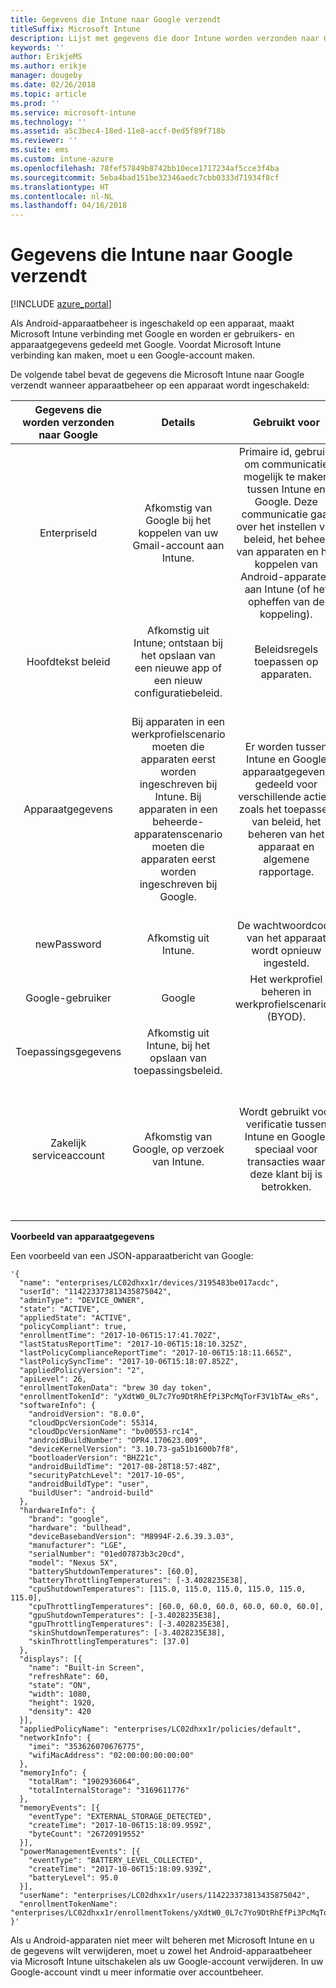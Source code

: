 ```yaml
---
title: Gegevens die Intune naar Google verzendt
titleSuffix: Microsoft Intune
description: Lijst met gegevens die door Intune worden verzonden naar Google.
keywords: ''
author: ErikjeMS
ms.author: erikje
manager: dougeby
ms.date: 02/26/2018
ms.topic: article
ms.prod: ''
ms.service: microsoft-intune
ms.technology: ''
ms.assetid: a5c3bec4-18ed-11e8-accf-0ed5f89f718b
ms.reviewer: ''
ms.suite: ems
ms.custom: intune-azure
ms.openlocfilehash: 78fef57849b8742bb10ece1717234af5cce3f4ba
ms.sourcegitcommit: 5eba4bad151be32346aedc7cbb0333d71934f8cf
ms.translationtype: HT
ms.contentlocale: nl-NL
ms.lasthandoff: 04/16/2018
---
```

# <a name="data-intune-sends-to-google"></a>Gegevens die Intune naar Google verzendt

[!INCLUDE [azure_portal](./includes/azure_portal.md)]

Als Android-apparaatbeheer is ingeschakeld op een apparaat, maakt Microsoft Intune verbinding met Google en worden er gebruikers- en apparaatgegevens gedeeld met Google. Voordat Microsoft Intune verbinding kan maken, moet u een Google-account maken.

De volgende tabel bevat de gegevens die Microsoft Intune naar Google verzendt wanneer apparaatbeheer op een apparaat wordt ingeschakeld:


| Gegevens die worden verzonden naar Google | Details | Gebruikt voor | Voorbeeld |
|:---:|:---:|:---:|:---:|
| EnterpriseId | Afkomstig van Google bij het koppelen van uw Gmail-account aan Intune. | Primaire id, gebruikt om communicatie mogelijk te maken tussen Intune en Google.  Deze communicatie gaat over het instellen van beleid, het beheer van apparaten en het koppelen van Android-apparaten aan Intune (of het opheffen van de koppeling). | Unieke id. Voorbeeldnotatie: LC04eik8a6 |
| Hoofdtekst beleid | Afkomstig uit Intune; ontstaan bij het opslaan van een nieuwe app of een nieuw configuratiebeleid. | Beleidsregels toepassen op apparaten. | Dit is een verzameling van alle geconfigureerde instellingen voor een toepassing of configuratiebeleid. Dit kan klantinformatie bevatten als dit wordt geleverd als onderdeel van een beleid, zoals netwerknamen, toepassingsnamen en app-specifieke instellingen. |
| Apparaatgegevens | Bij apparaten in een werkprofielscenario moeten die apparaten eerst worden ingeschreven bij Intune. Bij apparaten in een beheerde-apparatenscenario moeten die apparaten eerst worden ingeschreven bij Google. | Er worden tussen Intune en Google apparaatgegevens gedeeld voor verschillende acties, zoals het toepassen van beleid, het beheren van het apparaat en algemene rapportage. | **De unieke id die de apparaatnaam vertegenwoordigt.** Voorbeeld: enterprises/LC04ebru7b/devices/3592d971168f9ae4<br>**De unieke id die de gebruikersnaam vertegenwoordigt.** Voorbeeld: Enterprises/LC04ebru7b/users/116838519924207449711<br>**Apparaatstatus.** Voorbeelden: Actief, Uitgeschakeld, Wordt ingericht.<br>**Nalevingsstatussen.** Voorbeelden: Instelling wordt niet ondersteund, Vereiste apps ontbreken<br>**Software-informatie.** Voorbeelden: softwareversies en patchniveau.<br>**Netwerkinformatie.** Voorbeelden: IMEI, MEID, WifiMacAddress<br>**Apparaatinstellingen.** Voorbeelden: informatie over de versleutelingsniveaus en of op apparaten onbekende apps zijn toegestaan.<br> Hieronder vindt u een voorbeeld van een JSON-bericht. |
| newPassword | Afkomstig uit Intune. | De wachtwoordcode van het apparaat wordt opnieuw ingesteld. | De tekenreeks die het nieuwe wachtwoord vertegenwoordigt. |
| Google-gebruiker | Google | Het werkprofiel beheren in werkprofielscenario's (BYOD). | De unieke id die het gekoppelde Gmail-account vertegenwoordigt. Voorbeeld: 114223373813435875042 |
| Toepassingsgegevens | Afkomstig uit Intune, bij het opslaan van toepassingsbeleid. |  | Tekenreeks voor naam van toepassing. Voorbeeld: app:com.microsoft.windowsintune.companyportal |
| Zakelijk serviceaccount | Afkomstig van Google, op verzoek van Intune. | Wordt gebruikt voor verificatie tussen Intune en Google, speciaal voor transacties waar deze klant bij is betrokken. | Er zijn verschillende onderdelen:<br> **Ondernemings-id**: eerder beschreven.<br>**UPN**: gegenereerde UPN, gebruikt voor verificatie namens de klant.<br>Voorbeeld: w49d77900526190e26708c31c9e8a0@pfwp-commicrosoftonedfmdm2.google.com.iam.gserviceaccount.com<br>**Sleutel**: op basis van Base64 versleutelde blob, gebruikt in verificatieaanvragen en versleuteld opgeslagen in de service. De blob ziet er als volgt uit:<br> De unieke id die de sleutel van de klant vertegenwoordigt<br>Voorbeeld: a70d4d53eefbd781ce7ad6a6495c65eb15e74f1f |

**Voorbeeld van apparaatgegevens**

Een voorbeeld van een JSON-apparaatbericht van Google:



```
'{
  "name": "enterprises/LC02dhxx1r/devices/3195483be017acdc",
  "userId": "114223373813435875042",
  "adminType": "DEVICE_OWNER",
  "state": "ACTIVE",
  "appliedState": "ACTIVE",
  "policyCompliant": true,
  "enrollmentTime": "2017-10-06T15:17:41.702Z",
  "lastStatusReportTime": "2017-10-06T15:18:10.325Z",
  "lastPolicyComplianceReportTime": "2017-10-06T15:18:11.665Z",
  "lastPolicySyncTime": "2017-10-06T15:18:07.852Z",
  "appliedPolicyVersion": "2",
  "apiLevel": 26,
  "enrollmentTokenData": "brew 30 day token",
  "enrollmentTokenId": "yXdtW0_0L7c7Yo9DtRhEfPi3PcMqTorF3V1bTAw_eRs",
  "softwareInfo": {
    "androidVersion": "8.0.0",
    "cloudDpcVersionCode": 55314,
    "cloudDpcVersionName": "bv00553-rc14",
    "androidBuildNumber": "OPR4.170623.009",
    "deviceKernelVersion": "3.10.73-ga51b1600b7f8",
    "bootloaderVersion": "BHZ21c",
    "androidBuildTime": "2017-08-28T18:57:48Z",
    "securityPatchLevel": "2017-10-05",
    "androidBuildType": "user",
    "buildUser": "android-build"
  },
  "hardwareInfo": {
    "brand": "google",
    "hardware": "bullhead",
    "deviceBasebandVersion": "M8994F-2.6.39.3.03",
    "manufacturer": "LGE",
    "serialNumber": "01ed07873b3c20cd",
    "model": "Nexus 5X",
    "batteryShutdownTemperatures": [60.0],
    "batteryThrottlingTemperatures": [-3.4028235E38],
    "cpuShutdownTemperatures": [115.0, 115.0, 115.0, 115.0, 115.0, 115.0],
    "cpuThrottlingTemperatures": [60.0, 60.0, 60.0, 60.0, 60.0, 60.0],
    "gpuShutdownTemperatures": [-3.4028235E38],
    "gpuThrottlingTemperatures": [-3.4028235E38],
    "skinShutdownTemperatures": [-3.4028235E38],
    "skinThrottlingTemperatures": [37.0]
  },
  "displays": [{
    "name": "Built-in Screen",
    "refreshRate": 60,
    "state": "ON",
    "width": 1080,
    "height": 1920,
    "density": 420
  }],
  "appliedPolicyName": "enterprises/LC02dhxx1r/policies/default",
  "networkInfo": {
    "imei": "353626070676775",
    "wifiMacAddress": "02:00:00:00:00:00"
  },
  "memoryInfo": {
    "totalRam": "1902936064",
    "totalInternalStorage": "3169611776"
  },
  "memoryEvents": [{
    "eventType": "EXTERNAL_STORAGE_DETECTED",
    "createTime": "2017-10-06T15:18:09.959Z",
    "byteCount": "26720919552"
  }],
  "powerManagementEvents": [{
    "eventType": "BATTERY_LEVEL_COLLECTED",
    "createTime": "2017-10-06T15:18:09.939Z",
    "batteryLevel": 95.0
  }],
  "userName": "enterprises/LC02dhxx1r/users/114223373813435875042",
  "enrollmentTokenName": "enterprises/LC02dhxx1r/enrollmentTokens/yXdtW0_0L7c7Yo9DtRhEfPi3PcMqTorF3V1bTAw_eRs"
}'
```

Als u Android-apparaten niet meer wilt beheren met Microsoft Intune en u de gegevens wilt verwijderen, moet u zowel het Android-apparaatbeheer via Microsoft Intune uitschakelen als uw Google-account verwijderen. In uw Google-account vindt u meer informatie over accountbeheer.


